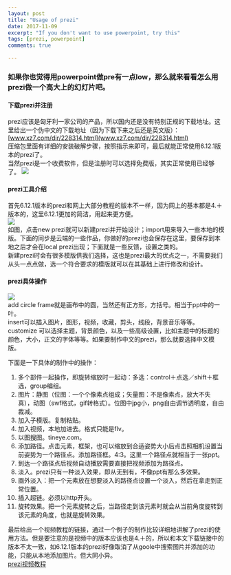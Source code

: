 ```yaml
---
layout: post
title: "Usage of prezi"
date: 2017-11-09
excerpt: "If you don't want to use powerpoint, try this"
tags: [prezi, powerpoint]
comments: true  

---
```


### 如果你也觉得用powerpoint做pre有一点low，那么就来看看怎么用prezi做一个高大上的幻灯片吧。   

#### 下载prezi并注册   
prezi应该是匈牙利一家公司的产品，所以国内还是没有特别正规的下载地址。这里给出一个伪中文的下载地址（因为下载下来之后还是英文版）：   
[www.xz7.com/dir/228314.html](www.xz7.com/dir/228314.html)   
压缩包里面有详细的安装破解步骤，按照指示来即可，最后就能正常使用6.12.1版本的prezi了。   
当然prezi是一个收费软件，但是注册时可以选择免费版，其实正常使用已经够了。
![](http://own160w85.bkt.clouddn.com/75573A6A1C51B97B8155A429B70CC849.jpg)   

#### prezi工具介绍   

首先6.12.1版本的prezi和网上大部分教程的版本不一样，因为网上的基本都是4.＋版本的，这里6.12.1更加的简洁，用起来更方便。   
![](http://own160w85.bkt.clouddn.com/1U%280M%60G%7D%28PIF~B@%60UFQJXL9.png)   
如图，点击new prezi就可以新建prezi并开始设计；import用来导入一些本地的模版。下面的同步是云端的一些作品，你做好的prezi也会保存在这里，要保存到本地之后才会在local prezi出现；下面就是一些反馈，设置之类的。   
新建prezi时会有很多模版供我们选择，这也是prezi最大的优点之一，不需要我们从头一点点做，选一个符合要求的模版就可以在其基础上进行修改和设计。   

#### prezi具体操作   

![](http://own160w85.bkt.clouddn.com/8420123F0AF76FE4AF7C0935A3D0543E.jpg)   
add circle frame就是画布中的圆，当然还有正方形，方括号。相当于ppt中的一叶。   
insert可以插入图片，图形，视频，收藏，剪头，线段，背景音乐等等。   
customize 可以选择主题，背景颜色，以及一些高级设置，比如主题中的标题的颜色，大小，正文的字体等等。如果要制作中文的prezi，那么就要选择中文模版。    

下面是一下具体的制作中的操作：

1. 多个部件一起操作，即旋转缩放时一起动：多选：control＋点选／shift＋框选，group编组。
2. 图片：静图（位图：一个个像素点组成；矢量图：不是像素点，放大不失真），动图（swf格式，gif转格式）。位图中jpg小，png自由调节透明度，自由裁减。
3. 加入子模版。复制粘贴。   
4. 加入视频，本地加进去。格式只能是flv。   
5. 以图搜图。tineye.com。
6. 添加路径。点击元素，框架，也可以缩放到合适姿势大小后点击照相机设置当前姿势为一个路径点。添加路径框。4:3。这里一个路径点就相当于一张ppt。   
7. 到达一个路径点后视频自动播放需要直接把视频添加为路径点。   
8. 淡入。prezi只有一种淡入效果，即从无到有，不像ppt有那么多效果。   
9. 画外淡入：把一个元素放在想要淡入的路径点设置一个淡入，然后在拿走到正常位置。   
10. 插入超链。必须以http开头。   
11. 旋转效果。把一个元素旋转之后，当路径走到该元素时就会从当前角度旋转到该元素的角度，也就是旋转效果。    

最后给出一个视频教程的链接，通过一个例子的制作比较详细地讲解了prezi的使用方法。但是要注意的是视频中的版本应该也是4.＋的，所以和本文下载链接中的版本不太一致，如6.12.1版本的prezi好像取消了从goole中搜索图片并添加的功能，只能从本地添加图片。但大同小异。   
[prezi视频教程](http://v.youku.com/v_show/id_XNjIyMTU2Mjg0.html?from=y1.2-1-87.3.3-1.1-1-1-2-0)
